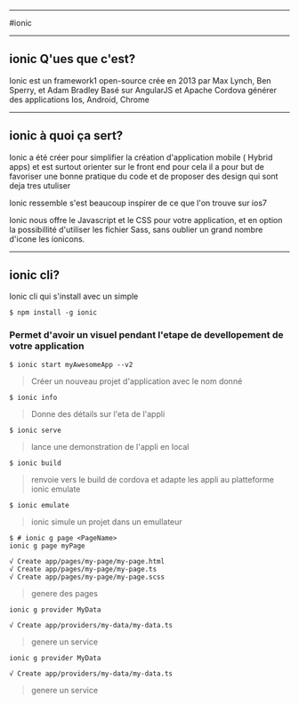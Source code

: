 ***
#ionic 
***
## ionic Q'ues que c'est? 

Ionic est un framework1 open-source crée en 2013 par Max Lynch, Ben Sperry, et Adam Bradley
Basé sur AngularJS et Apache Cordova
générer des applications Ios, Android, Chrome
***
## ionic à quoi ça sert? 

Ionic a été créer pour simplifier la création d'application mobile ( Hybrid apps) et est surtout orienter sur le front end
pour cela il a pour but de favoriser une bonne  pratique du code et de proposer des design qui sont deja tres utuliser

Ionic ressemble s'est beaucoup inspirer de ce que l'on trouve sur ios7

Ionic nous offre le  Javascript et le  CSS pour votre application, et en option la possibillité d'utiliser les  fichier Sass, 
sans oublier un grand nombre d'icone les ionicons. 

***
## ionic cli? 

Ionic cli qui s'install avec un simple

```
$ npm install -g ionic
```
### Permet d'avoir un visuel pendant l'etape de devellopement  de votre application
```
$ ionic start myAwesomeApp --v2
```
> Créer un nouveau projet d'application avec le nom donné

```
$ ionic info
```
> Donne des détails sur l'eta de l'appli

```
$ ionic serve
```
> lance une demonstration de l'appli en local

```
$ ionic build
```
> renvoie vers le build de cordova et adapte les appli au platteforme ionic emulate

```
$ ionic emulate
```
> ionic simule un projet dans un emullateur

```
$ # ionic g page <PageName>
ionic g page myPage

√ Create app/pages/my-page/my-page.html
√ Create app/pages/my-page/my-page.ts
√ Create app/pages/my-page/my-page.scss
```

> genere des pages 

```
ionic g provider MyData

√ Create app/providers/my-data/my-data.ts
```

> genere un service

```
ionic g provider MyData

√ Create app/providers/my-data/my-data.ts
```

> genere un service

>

